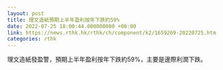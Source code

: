 ```yaml
---
layout: post
title: 理文造紙預期上半年盈利按年下跌約59%
date: 2022-07-25 18:00:44.000000000 +08:00
link: https://news.rthk.hk/rthk/ch/component/k2/1659269-20220725.htm
categories: rthk
---
```


理文造紙發盈警，預期上半年盈利按年下跌約59%，主要是邊際利潤下跌。
